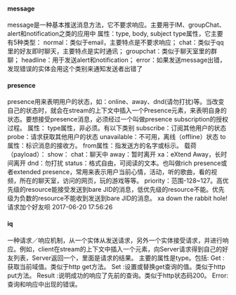 #### message
message是一种基本推送消息方法，它不要求响应。主要用于IM、groupChat、alert和notification之类的应用中
属性：type, body, subject
type属性，它主要有5种类型：
normal：类似于email，主要特点是不要求响应；
chat：类似于qq里的好友即时聊天，主要特点是实时通讯；
groupchat：类似于聊天室里的群聊；
headline：用于发送alert和notification；
error：如果发送message出错，发现错误的实体会用这个类别来通知发送者出错了
#### presence
presence用来表明用户的状态，如：online、away、dnd(请勿打扰)等。当改变自己的状态时，就会在stream的上下文中插入一个Presence元素，来表明自身的状态。要想接受presence消息，必须经过一个叫做presence subscription的授权过程。 
属性：
type属性，非必须。有以下类别
    subscribe：订阅其他用户的状态
    probe：请求获取其他用户的状态
    unavailable：不可用，离线（offline）状态
to属性：标识消息的接收方。
from属性：指发送方的名字或标示。
载荷（payload）： 
    show：
    chat：聊天中
    away：暂时离开
    xa：eXtend Away，长时间离开
    dnd：勿打扰
status：格式自由，可阅读的文本。也叫做rich presence或者extended presence，常用来表示用户当前心情，活动，听的歌曲，看的视频，所在的聊天室，访问的网页，玩的游戏等等。
priority：范围-128~127。高优先级的resource能接受发送到bare JID的消息，低优先级的resource不能。优先级为负数的resource不能收到发送到bare JID的消息。
<presence from="alice@wonderland.lit/pda">
    <show>xa</show>
    <status>down the rabbit hole!</status>
</presence>
<presence type="subscribe" to="1007@duimy" id="3C1090D3-BF41-4CF3-8034-A6DFEACC118B">
  <extra xmlns="http://www.duimy.com/presence-extra">
    <message>请求加个好友呗</message>
    <timestamp>2017-06-20 17:56:26</timestamp>
  </extra>
</presence>

#### iq
一种请求／响应机制，从一个实体从发送请求，另外一个实体接受请求，并进行响应。例如，client在stream的上下文中插入一个元素，向Server请求得到自己的好友列表，Server返回一个，里面是请求的结果。 
主要的属性是type。包括: 
    Get :获取当前域值。类似于http get方法。
    Set :设置或替换get查询的值。类似于http put方法。
    Result :说明成功的响应了先前的查询。类似于http状态码200。
    Error: 查询和响应中出现的错误。
<iq type="set">
  <query xmlns="jabber:iq:roster">
    <item jid="1001@duimy" subscription="remove"/>
  </query>
</iq>